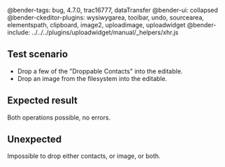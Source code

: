 @bender-tags: bug, 4.7.0, trac16777, dataTransfer
@bender-ui: collapsed
@bender-ckeditor-plugins: wysiwygarea, toolbar, undo, sourcearea, elementspath, clipboard, image2, uploadimage,
uploadwidget
@bender-include: ../../../plugins/uploadwidget/manual/_helpers/xhr.js

## Test scenario

- Drop a few of the "Droppable Contacts" into the editable.
- Drop an image from the filesystem into the editable.

## Expected result

Both operations possible, no errors.

## Unexpected

Impossible to drop either contacts, or image, or both.
